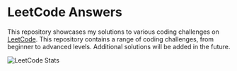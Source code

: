 # LeetCode Answers

This repository showcases my solutions to various coding challenges on [LeetCode](https://leetcode.com). This repository contains a range of coding challenges, from beginner to advanced levels. 
Additional solutions will be added in the future.

![LeetCode Stats](https://leetcode.card.workers.dev/vanishjr?theme=dark&font=baloo&extension=null)


